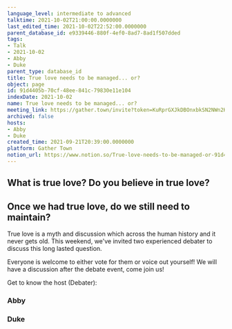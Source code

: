 ```yaml
---
language_level: intermediate to advanced
talktime: 2021-10-02T21:00:00.0000000
last_edited_time: 2021-10-02T22:52:00.0000000
parent_database_id: e9339446-880f-4ef0-8ad7-8ad1f507dded
tags:
- Talk
- 2021-10-02
- Abby
- Duke
parent_type: database_id
title: True love needs to be managed... or?
object: page
id: 91d4405b-70cf-48ee-841c-79830e11e104
indexDate: 2021-10-02
name: True love needs to be managed... or?
meeting_link: https://gather.town/invite?token=KuRprGXJkDBOnxbkSN2NWn2HuHjwl9GJ
archived: false
hosts:
- Abby
- Duke
created_time: 2021-09-21T20:39:00.0000000
platform: Gather Town
notion_url: https://www.notion.so/True-love-needs-to-be-managed-or-91d4405b70cf48ee841c79830e11e104
---
```



## What is true love? Do you believe in true love? 
## Once we had true love, do we still need to maintain?

True love is a myth and discussion which across the human history and it never gets old. This weekend, we've invited two experienced debater to discuss this long lasted question.

Everyone is welcome to either vote for them or voice out yourself! We will have a discussion after the debate event, come join us!

Get to know the host (Debater):
### Abby
### Duke





